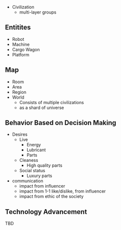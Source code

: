
- Civilization
  - multi-layer groups

## Entitites
- Robot
- Machine
- Cargo Wagon
- Platform

## Map
- Room
- Area
- Region
- World
  - Consists of multiple civilizations
  - as a shard of universe

## Behavior Based on Decision Making
- Desires
  - Live
    - Energy
    - Lubricant
    - Parts
  - Cleaness
	- High quality parts
  - Social status
    - Luxury parts
- communication
  - impact from influencer
  - impact from 1-1 like/dislike, from influencer
  - impact from ethic of the society

## Technology Advancement
TBD